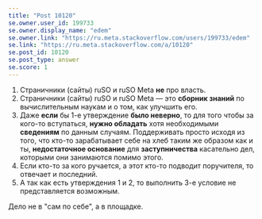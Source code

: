 ```yaml
---
title: "Post 10120"
se.owner.user_id: 199733
se.owner.display_name: "edem"
se.owner.link: "https://ru.meta.stackoverflow.com/users/199733/edem"
se.link: "https://ru.meta.stackoverflow.com/a/10120"
se.post_id: 10120
se.post_type: answer
se.score: 1
---
```

<ol>
<li>Страничники (сайты) ruSO и ruSO Meta <strong>не</strong> про власть.</li>
<li>Страничники (сайты) ruSO и ruSO Meta — это <strong>сборник знаний</strong> по вычислительным наукам и о том, как улучшить его.</li>
<li>Даже <strong>если</strong> бы 1-е утверждение <strong>было неверно</strong>, то для того чтобы за кого-то вступаться, <strong>нужно обладать</strong> хотя необходимыми <strong>сведениям</strong> по данным случаям. Поддерживать просто исходя из того, что кто-то зарабатывает себе на хлеб таким же образом как и ты, <strong>недостаточное основание</strong> для <strong>заступничества</strong> касательно дел, которыми они занимаются помимо этого.</li>
<li>Если кто-то за кого ручается, а этот кто-то подводит поручителя, то отвечает и последний.</li>
<li>А так как есть утверждения 1 и 2, то выполнить 3-е условие не представляется возможным.</li>
</ol>

<p>Дело не в "сам по себе", а в площадке.</p>
